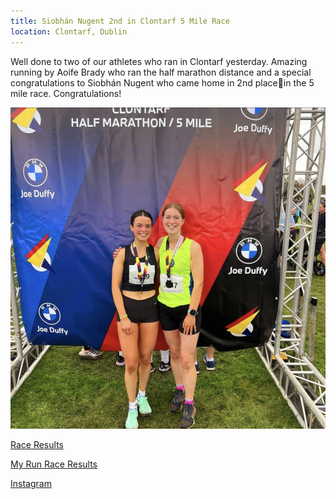 ```yaml
---
title: Siobhán Nugent 2nd in Clontarf 5 Mile Race
location: Clontarf, Dublin
---
```


Well done to two of our athletes who ran in Clontarf yesterday. Amazing running by Aoife Brady who ran the half marathon distance and a special congratulations to Siobhán Nugent who came home in 2nd place🥈in the 5 mile race. Congratulations!

<img src="/assets/images/races/2023/clontarf/Siobhan.jpeg" class="img-fluid" alt="Siobhan Nugent">

<a href="/races/2023-11-18-clontarf/" target="_blank" rel="noopener noreferrer">Race Results</a>

<a href="https://www.myrunresults.com/events/the_joe_duffy_bmw_clontarf_half_marathon__5_mile/4767/results" target="_blank" rel="noopener noreferrer">My Run Race Results</a>

<a href="https://www.instagram.com/p/Cz05RtLr-T1/" target="_blank" rel="noopener noreferrer">Instagram</a>


